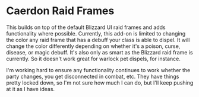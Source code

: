 # Caerdon Raid Frames

This builds on top of the default Blizzard UI raid frames and adds functionality where possible.  Currently, this add-on is limited to changing the color any raid frame that has a debuff your class is able to dispel.  It will change the color differently depending on whether it's a poison, curse, disease, or magic debuff.  It's also only as smart as the Blizzard raid frame is currently.  So it doesn't work great for warlock pet dispels, for instance.

I'm working hard to ensure any functionality continues to work whether the party changes, you get disconnected in combat, etc.  They have things pretty locked down, so I'm not sure how much I can do, but I'll keep pushing at it as I have ideas.
